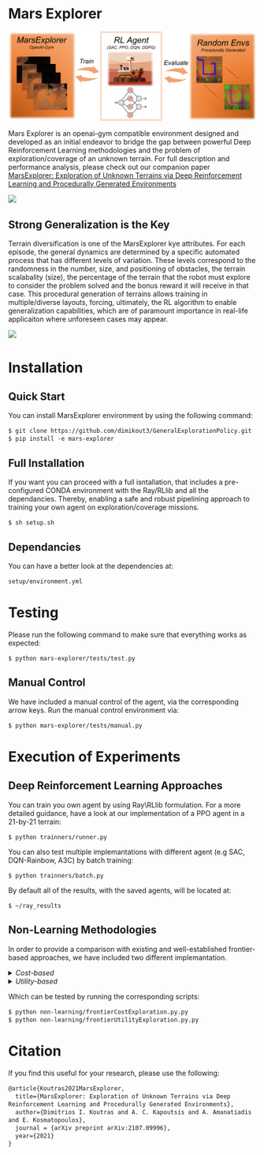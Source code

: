 # Mars Explorer

<img src="utils/images_repo/GraphicalAbstract.png">

Mars Explorer is an openai-gym compatible environment designed and developed as an initial endeavor to bridge the gap between powerful Deep Reinforcement Learning methodologies and the problem of exploration/coverage of an unknown terrain. For full description and performance analysis, please check out our companion paper [MarsExplorer: Exploration of Unknown Terrains via Deep Reinforcement Learning and Procedurally Generated Environments](https://arxiv.org/abs/2107.09996)

<img src="utils/images_repo/intro.gif">

## Strong Generalization is the Key

Terrain diversification is one of the MarsExplorer kye attributes. For each episode, the general dynamics are determined by a specific automated process that has different levels of variation. These levels correspond to the randomness in the number, size, and positioning of obstacles, the terrain scalabality (size), the percentage of the terrain that the robot must explore to consider the problem solved and the bonus reward it will receive in that case. This procedural generation of terrains allows training in multiple/diverse layouts, forcing, ultimately, the RL algorithm to enable generalization capabilities, which are of paramount importance in real-life applicaiton where unforeseen cases may appear.

<img src="utils/images_repo/terrain.gif">

# Installation

## Quick Start

You can install MarsExplorer environment by using the following command:

```shell
$ git clone https://github.com/dimikout3/GeneralExplorationPolicy.git
$ pip install -e mars-explorer
```

## Full Installation 

If you want you can proceed with a full isntallation, that includes a pre-configured CONDA environment with the Ray/RLlib and all the dependancies. Thereby, enabling a safe and robust pipelining approach to training your own agent on exploration/coverage missions.

```shell
$ sh setup.sh
```

## Dependancies

You can have a better look at the dependencies at:

```shell
setup/environment.yml
```

# Testing

Please run the following command to make sure that everything works as expected:

```shell
$ python mars-explorer/tests/test.py
```

## Manual Control

We have included a manual control of the agent, via the corresponding arrow keys. Run the manual control environment via:

```shell
$ python mars-explorer/tests/manual.py
```

# Execution of Experiments

## Deep Reinforcement Learning Approaches

You can train you own agent by using Ray\RLlib formulation. For a more detailed guidance, have a look at our implementation of a PPO agent in a 21-by-21 terrain:

```shell
$ python trainners/runner.py
```

You can also test multiple implemantations with different agent (e.g SAC, DQN-Rainbow, A3C) by batch training:

```shell
$ python trainners/batch.py
```

By default all of the results, with the saved agents, will be located at:

```shell
$ ~/ray_results
```

## Non-Learning Methodologies

In order to provide a comparison with existing and well-established frontier-based approaches, we have included two different implemantation.

<details>
  <summary><em>Cost-based</em></summary>
  <p>The next action is chosen based on the distance from the nearest frontier cell.</p>
</details>
<details>
  <summary><em>Utility-based</em></summary>
  <p>the dicision-making is governed by a frequently updated information potential field</p>
</details>

Which can be tested by running the corresponding scripts:
```shell
$ python non-learning/frontierCostExploration.py.py
$ python non-learning/frontierUtilityExploration.py.py
```
# Citation
If you find this useful for your research, please use the following:
```
@article{Koutras2021MarsExplorer,
  title={MarsExplorer: Exploration of Unknown Terrains via Deep Reinforcement Learning and Procedurally Generated Environments},
  author={Dimitrios I. Koutras and A. C. Kapoutsis and A. Amanatiadis and E. Kosmatopoulos},
  journal = {arXiv preprint arXiv:2107.09996},
  year={2021}
}
```
